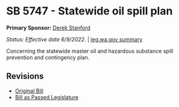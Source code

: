 # SB 5747 - Statewide oil spill plan
**Primary Sponsor:** [Derek Stanford](/person/leg/derek.stanford.md)

*Status: Effective date 6/9/2022.* | [leg.wa.gov summary](https://app.leg.wa.gov/billsummary?BillNumber=5747&Year=2021)

Concerning the statewide master oil and hazardous substance spill prevention and contingency plan.

## Revisions
* [Original Bill](1/)
* [Bill as Passed Legislature](1/)